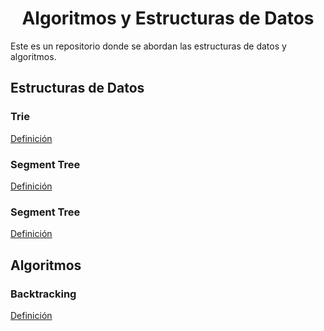 <h1 align="center"> Algoritmos y Estructuras de Datos </h1>

Este es un repositorio donde se abordan las estructuras de datos y algoritmos.

<h2> Estructuras de Datos </h2>

### Trie
 
[Definición](https://github.com/)
 
### Segment Tree
 
[Definición](https://github.com/)
 
### Segment Tree
 
[Definición](https://github.com/)

<h2> Algoritmos </h2>

### Backtracking
 
[Definición](https://github.com/)
 
